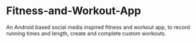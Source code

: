 # Fitness-and-Workout-App
An Android based social media inspired fitness and workout app, to record running times and length, create and complete custom workouts. 
